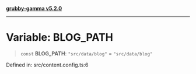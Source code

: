 [**grubby-gamma v5.2.0**](../../README.md)

***

# Variable: BLOG\_PATH

> `const` **BLOG\_PATH**: `"src/data/blog"` = `"src/data/blog"`

Defined in: src/content.config.ts:6
